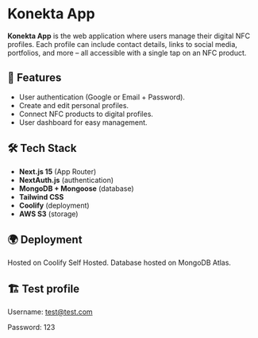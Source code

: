 # Konekta App

**Konekta App** is the web application where users manage their digital NFC profiles. Each profile can include contact details, links to social media, portfolios, and more – all accessible with a single tap on an NFC product.

## 🚀 Features
- User authentication (Google or Email + Password).
- Create and edit personal profiles.
- Connect NFC products to digital profiles.
- User dashboard for easy management.

## 🛠️ Tech Stack
- **Next.js 15** (App Router)
- **NextAuth.js** (authentication)
- **MongoDB + Mongoose** (database)
- **Tailwind CSS**
- **Coolify** (deployment)
- **AWS S3** (storage)

## 🌍 Deployment

Hosted on Coolify Self Hosted.
Database hosted on MongoDB Atlas.

## 🏗️ Test profile

Username: test@test.com

Password: 123
